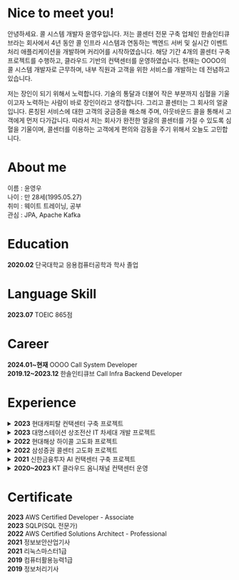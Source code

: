 # Nice to meet you!
안녕하세요. 콜 시스템 개발자 윤영우입니다. 저는 콜센터 전문 구축 업체인 한솔인티큐브라는 회사에서 4년 동안 콜 인프라 시스템과 연동하는 백엔드 서버 및 실시간 이벤트 처리 애플리케이션을 개발하며 커리어를 시작하였습니다. 해당 기간 4개의 콜센터 구축 프로젝트를 수행하고, 클라우드 기반의 컨택센터를 운영하였습니다. 현재는 OOOO의 콜 시스템 개발자로 근무하며, 내부 직원과 고객을 위한 서비스를 개발하는 데 전념하고 있습니다.

저는 장인이 되기 위해서 노력합니다. 기술의 통달과 더불어 작은 부분까지 심혈을 기울이고자 노력하는 사람이 바로 장인이라고 생각합니다. 그리고 콜센터는 그 회사의 얼굴입니다. 론칭된 서비스에 대한 고객의 궁금증을 해소해 주며, 아웃바운드 콜을 통해서 고객에게 먼저 다가갑니다. 따라서 저는 회사가 완전한 얼굴의 콜센터를 가질 수 있도록 심혈을 기울이며, 콜센터를 이용하는 고객에게 편의와 감동을 주기 위해서 오늘도 고민합니다.

# About me
이름 : 윤영우  
나이 : 만 28세(1995.05.27)  
취미 : 웨이트 트레이닝, 공부  
관심 : JPA, Apache Kafka

# Education
**2020.02** 단국대학교 응용컴퓨터공학과 학사 졸업

# Language Skill
**2023.07** TOEIC 865점

# Career
**2024.01~현재** OOOO Call System Developer  
**2019.12~2023.12** 한솔인티큐브 Call Infra Backend Developer

# Experience
<details>
  <summary><strong>2023</strong> 현대캐피탈 컨택센터 구축 프로젝트</summary>

  ### 프로젝트 이름
  현대캐피탈 컨택센터 구축 프로젝트
  ### 수행 기간
  2023.09 ~ 2023.12
  ### 수행 역할
  - 직원용 소프트폰 백엔드 서버 개발(클라우드 콜 인프라 연동)
  ### 기술 스택
  Java, Spring Boot, Jetty Web Framework, Amazon Linux
  ### 링크
  [프로젝트 상세 설명(Private Repository)](https://example.com/)
</details>
<details>
  <summary><strong>2023</strong> 대명스테이션 상조전산 IT 차세대 개발 프로젝트</summary>

  ### 프로젝트 이름
  대명스테이션 상조전산 IT 차세대 개발 프로젝트
  ### 수행 기간
  2023.01 ~ 2023.08
  ### 수행 역할
  - 상담원 소프트폰 백엔드 서버 개발(온프레미스 CTI 연동)
  ### 기술 스택
  Java, Spring Boot, Jetty Web Framework, Red Hat Linux
  ### 링크
  [프로젝트 상세 설명(Private Repository)](https://example.com/)
</details>
<details>
  <summary><strong>2022</strong> 현대해상 하이콜 고도화 프로젝트</summary>

  ### 프로젝트 이름
  현대해상 하이콜 고도화 프로젝트
  ### 수행 기간
  2022.01 ~ 2022.08
  ### 수행 역할
  - 실시간 통계 백엔드 서버 개발
  - 실시간 통계 배치 애플리케이션 개발
  ### 기술 스택
  Java, Spring Boot, Oracle, Docker, Red Hat Linux
  ### 링크
  [프로젝트 상세 설명(Private Repository)](https://example.com/)
</details>
<details>
  <summary><strong>2022</strong> 삼성증권 콜센터 고도화 프로젝트</summary>

  ### 프로젝트 이름
  삼성증권 콜센터 고도화 프로젝트
  ### 수행 기간
  2022.01 ~ 2022.09
  ### 수행 역할
  - Push 알림 백엔드 서버 개발
  - 상담원 전화기 콜 이벤트 모니터링 애플리케이션 개발
  ### 기술 스택
  Java, Spring Boot, Python, Flask, Docker, Docker Swarm, Red Hat Linux
  ### 링크
  [프로젝트 상세 설명(Private Repository)](https://github.com/Youngwoo-Grit-Yoon/hansol-samsung-project)
</details>
<details>
  <summary><strong>2021</strong> 신한금융투자 AI 컨택센터 구축 프로젝트</summary>

  ### 프로젝트 이름
  신한금융투자 AI 컨택센터 구축 프로젝트
  ### 수행 기간
  2021.01 ~ 2021.10
  ### 수행 역할
  - 벤더사 PDS 설치 및 운용
  - 협력 업체에 벤더사 Java SDK 개발 가이드
  ### 기술 스택
  Java, Red Hat Linux
  ### 링크
  [프로젝트 상세 설명(Private Repository)](https://github.com/Youngwoo-Grit-Yoon/hansol-shinhan-project)
</details>
<details>
  <summary><strong>2020~2023</strong> KT 클라우드 옴니채널 컨택센터 운영</summary>

  ### 프로젝트 이름
  KT 클라우드 옴니채널 컨택센터 운영
  ### 수행 기간
  2020.01 ~ 2023.12
  ### 수행 역할
  - 문자 발송 백엔드 서버 기능 고도화 및 유지보수
  - 문자 발송 결과 업데이트 배치 애플리케이션 개발
  ### 기술 스택
  Python, Flask, MariaDB, Docker, Red Hat Linux
  ### 링크
  [프로젝트 상세 설명(Private Repository)](https://github.com/Youngwoo-Grit-Yoon/hansol-kt-project)
</details>

# Certificate
**2023** AWS Certified Developer - Associate  
**2023** SQLP(SQL 전문가)  
**2022** AWS Certified Solutions Architect - Professional  
**2021** 정보보안산업기사  
**2021** 리눅스마스터1급  
**2019** 컴퓨터활용능력1급  
**2019** 정보처리기사
